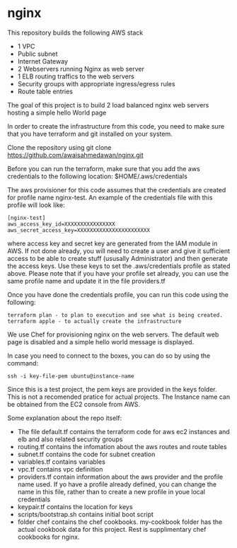 # nginx
This repository builds the following AWS stack
  - 1 VPC
  - Public subnet
  - Internet Gateway
  - 2 Webservers running Nginx as web server
  - 1 ELB routing traffics to the web servers
  - Security groups with appropriate ingress/egress rules
  - Route table entries 
  
The goal of this project is to build 2 load balanced nginx web servers hosting a simple hello World page

In order to create the infrastructure from this code, you need to make sure that you have terraform and git installed on your system.

Clone the repository using 
    git clone https://github.com/awaisahmedawan/nginx.git

Before you can run the terraform, make sure that you add the aws credentials to the following location:
    $HOME/.aws/credentials
  
The aws provisioner for this code assumes that the credentials are created for profile name nginx-test. An example of the credentials file with this profile will look like:
  
    [nginx-test]
    aws_access_key_id=XXXXXXXXXXXXXXXX
    aws_secret_access_key=XXXXXXXXXXXXXXXXXXXXXXX
  
where access key and secret key are generated from the IAM module in AWS. If not done already, you will need to create a user and give it sufficient access to be able to create stuff (ususally Administrator) and then generate the access keys. Use these keys to set the .aws/credentials profile as stated above. Please note that if you have your profile set already, you can use the same profile name and update it in the file providers.tf

Once you have done the credentials profile, you can run this code using the following:

    terraform plan - to plan to execution and see what is being created.
    terraform apple - to actually create the infrastructure
  
We use Chef for provisioning nginx on the web servers. The default web page is disabled and a simple hello world message is displayed. 

In case you need to connect to the boxes, you can do so by using the command:

    ssh -i key-file-pem ubuntu@instance-name

Since this is a test project, the pem keys are provided in the keys folder. This is not a recomended pratice for actual projects. 
The Instance name can be obtained from the EC2 console from AWS.


Some explanation about the repo itself:

  - The file default.tf contains the terraform code for aws ec2 instances and elb and also related security groups
  - routing.tf contains the infomation about the aws routes and route tables
  - subnet.tf contains the code for subnet creation
  - variables.tf contains variables
  - vpc.tf contains vpc definition
  - providers.tf contain information about the aws provider and the profile name used. If yo have a profile already defined, you can change the name in this file, rather than to create a new profile in youe local credentials
  - keypair.tf contains the location for keys
  - scripts/bootstrap.sh contains initial boot script
  - folder chef contains the chef cookbooks. my-cookbook folder has the actual cookbook data for this project. Rest is supplimentary chef cookbooks for nginx.
  

  
